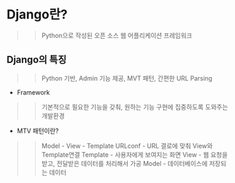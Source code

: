 # Django란?
>> Python으로 작성된 오픈 소스 웹 어플리케이션 프레임워크

## Django의 특징
>> Python 기반, Admin 기능 제공, MVT 패턴, 간편한 URL Parsing


* Framework
>> 기본적으로 필요한 기능을 갖춰, 원하는 기능 구현에 집중하도록 도와주는 개발환경

* MTV 패턴이란?
>> Model - View - Template
>> URLconf - URL 결로에 맞춰 View와 Template연결
>> Template - 사용자에게 보여지는 화면
>> View - 웹 요청을 받고, 전달받은 데이터를 처리해서 가공
>> Model - 데이터베이스에 저장되는 데이터



